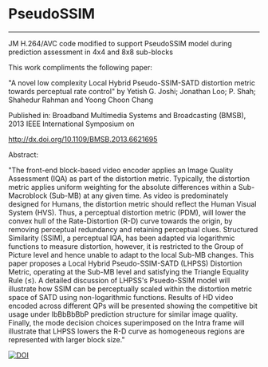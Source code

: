 # PseudoSSIM
----

JM H.264/AVC code modified to support PseudoSSIM model during prediction assessment in 4x4 and 8x8 sub-blocks

This work compliments the following paper:

"A novel low complexity Local Hybrid Pseudo-SSIM-SATD distortion metric towards perceptual rate control"
by Yetish G. Joshi; Jonathan Loo; P. Shah; Shahedur Rahman and Yoong Choon Chang

Published in: Broadband Multimedia Systems and Broadcasting (BMSB), 2013 IEEE International Symposium on 

http://dx.doi.org/10.1109/BMSB.2013.6621695

Abstract:

"The front-end block-based video encoder applies an Image Quality Assessment (IQA) as part of the distortion metric. Typically, the distortion metric applies uniform weighting for the absolute differences within a Sub-Macroblock (Sub-MB) at any given time. As video is predominately designed for Humans, the distortion metric should reflect the Human Visual System (HVS). Thus, a perceptual distortion metric (PDM), will lower the convex hull of the Rate-Distortion (R-D) curve towards the origin, by removing perceptual redundancy and retaining perceptual clues. Structured Similarity (SSIM), a perceptual IQA, has been adapted via logarithmic functions to measure distortion, however, it is restricted to the Group of Picture level and hence unable to adapt to the local Sub-MB changes. This paper proposes a Local Hybrid Pseudo-SSIM-SATD (LHPSS) Distortion Metric, operating at the Sub-MB level and satisfying the Triangle Equality Rule (≤). A detailed discussion of LHPSS's Psuedo-SSIM model will illustrate how SSIM can be perceptually scaled within the distortion metric space of SATD using non-logarithmic functions. Results of HD video encoded across different QPs will be presented showing the competitive bit usage under IbBbBbBbP prediction structure for similar image quality. Finally, the mode decision choices superimposed on the Intra frame will illustrate that LHPSS lowers the R-D curve as homogeneous regions are represented with larger block size."

[![DOI](https://zenodo.org/badge/76972435.svg)](https://zenodo.org/badge/latestdoi/76972435)

